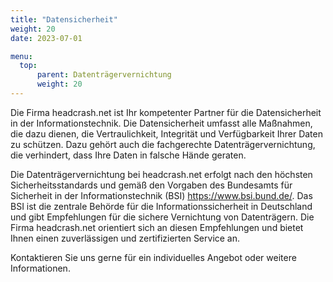 ```yaml
---
title: "Datensicherheit"
weight: 20
date: 2023-07-01

menu:
  top:
      parent: Datenträgervernichtung
      weight: 20
---
```


Die Firma headcrash.net ist Ihr kompetenter Partner für die Datensicherheit in der Informationstechnik. Die Datensicherheit umfasst alle Maßnahmen, die dazu dienen, die Vertraulichkeit, Integrität und Verfügbarkeit Ihrer Daten zu schützen. Dazu gehört auch die fachgerechte Datenträgervernichtung, die verhindert, dass Ihre Daten in falsche Hände geraten.

Die Datenträgervernichtung bei headcrash.net erfolgt nach den höchsten Sicherheitsstandards und gemäß den Vorgaben des Bundesamts für Sicherheit in der Informationstechnik (BSI) <https://www.bsi.bund.de/>. Das BSI ist die zentrale Behörde für die Informationssicherheit in Deutschland und gibt Empfehlungen für die sichere Vernichtung von Datenträgern. Die Firma headcrash.net orientiert sich an diesen Empfehlungen und bietet Ihnen einen zuverlässigen und zertifizierten Service an.

Kontaktieren Sie uns gerne für ein individuelles Angebot oder weitere Informationen.
